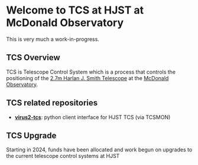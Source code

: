 # Welcome to TCS at HJST at McDonald Observatory 

This is very much a work-in-progress.

## TCS Overview

TCS is Telescope Control System which is a process that controls the positioning of the [2.7m Harlan J. Smith Telescope](https://mcdonald.utexas.edu/research-facilities/HJST) at the [McDonald Observatory](https://mcdonald.utexas.edu).

## TCS related repositories

- **[virus2-tcs](https://github.com/mcdo-hjst/virus2-tcs/)**: python client interface for HJST TCS (via TCSMON)

## TCS Upgrade

Starting in 2024, funds have been allocated and work begun on upgrades to the current telescope control systems at HJST

